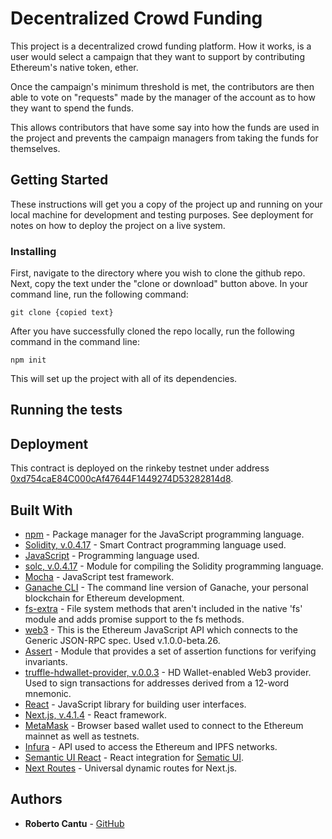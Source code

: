 # Decentralized Crowd Funding

This project is a decentralized crowd funding platform. How it works, is a user would select a campaign that they want to support by contributing Ethereum's native token, ether.

Once the campaign's minimum threshold is met, the contributors are then able to vote on "requests" made by the manager of the account as to how they want to spend the funds.

This allows contributors that have some say into how the funds are used in the project and prevents the campaign managers from taking the funds for themselves.

## Getting Started

These instructions will get you a copy of the project up and running on your local machine for development and testing purposes. See deployment for notes on how to deploy the project on a live system.

### Installing

First, navigate to the directory where you wish to clone the github repo. Next, copy the text under the "clone or download" button above. In your command line, run the following command:

```
git clone {copied text}
```

After you have successfully cloned the repo locally, run the following command in the command line:

```
npm init
```
This will set up the project with all of its dependencies.

## Running the tests



## Deployment



This contract is deployed on the rinkeby testnet under address [0xd754caE84C000cAf47644F1449274D53282814d8](https://rinkeby.etherscan.io/address/0xd754cae84c000caf47644f1449274d53282814d8).

## Built With

* [npm](https://www.npmjs.com/) - Package manager for the JavaScript programming language.
* [Solidity, v.0.4.17](https://solidity.readthedocs.io/en/v0.4.17/) - Smart Contract programming language used.
* [JavaScript](https://developer.mozilla.org/en-US/docs/Web/javascript) - Programming language used.
* [solc, v.0.4.17](https://github.com/ethereum/solc-js) - Module for compiling the Solidity programming language.
* [Mocha](https://mochajs.org/) - JavaScript test framework.
* [Ganache CLI](https://www.npmjs.com/package/ganache-cli) - The command line version of Ganache, your personal blockchain for Ethereum development.
* [fs-extra](https://github.com/jprichardson/node-fs-extra) - File system methods that aren't included in the native 'fs' module and adds promise support to the fs methods.
* [web3](https://github.com/ethereum/web3.js/) - This is the Ethereum JavaScript API which connects to the Generic JSON-RPC spec. Used v.1.0.0-beta.26.
* [Assert](https://nodejs.org/api/assert.html) - Module that provides a set of assertion functions for verifying invariants.
* [truffle-hdwallet-provider, v.0.0.3](https://github.com/trufflesuite/truffle-hdwallet-provider) - HD Wallet-enabled Web3 provider. Used to sign transactions for addresses derived from a 12-word mnemonic.
* [React](https://reactjs.org/) - JavaScript library for building user interfaces.
* [Next.js, v.4.1.4](https://nextjs.org/) - React framework.
* [MetaMask](https://metamask.io/) - Browser based wallet used to connect to the Ethereum mainnet as well as testnets.
* [Infura](https://infura.io/) - API used to access the Ethereum and IPFS networks.
* [Semantic UI React](https://react.semantic-ui.com/) - React integration for [Sematic UI](https://semantic-ui.com/).
* [Next Routes](https://github.com/fridays/next-routes) - Universal dynamic routes for Next.js.

## Authors

* **Roberto Cantu**  - [GitHub](https://github.com/RCantu92)